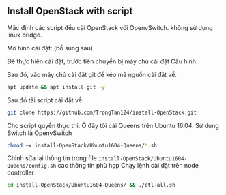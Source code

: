 ## Install OpenStack with script

Mặc định các script đều cài OpenStack với OpenvSwitch. không sử dụng linux bridge.

Mô hình cài đặt: (bổ sung sau)

Để thực hiện cài đặt, trước tiên chuyển bị máy chủ cài đặt
Cấu hình:

Sau đó, vào máy chủ cài đặt git để kéo mã nguồn cài đặt về.
```sh
apt update && apt install git -y
```

Sau đó tải script cài đặt về:
```sh
git clone https://github.com/TrongTan124/install-OpenStack.git
```

Cho script quyền thực thi. Ở đây tôi cài Queens trên Ubuntu 16.04. Sử dụng Switch là OpenvSwitch
```sh
chmod +x install-OpenStack/Ubuntu1604-Queens/*.sh
```

Chỉnh sửa lại thông tin trong file `install-OpenStack/Ubuntu1604-Queens/config.sh` các thông tin phù hợp
Chạy lệnh cài đặt trên node controller
```sh
cd install-OpenStack/Ubuntu1604-Queens/ && ./ctl-all.sh
```